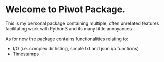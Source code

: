 # Welcome to Piwot Package.

This is my personal package containing multiple, often unrelated features facilitating work with Python3 and its many little annoyances.

As for now the package contains functionalities relating to:
- I/O (i.e. complex dir listing, simple txt and json i/o functions)
- Timestamps
